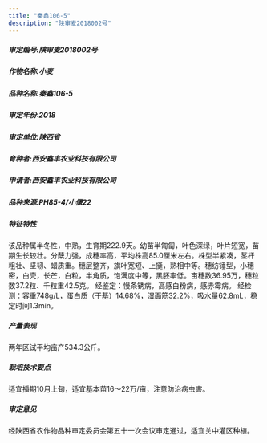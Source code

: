 ```yaml
---
title: "秦鑫106-5"
description: "陕审麦2018002号"
---
```

##### 审定编号:陕审麦2018002号

##### 作物名称:小麦

##### 品种名称:秦鑫106-5

##### 审定年份:2018

##### 审定单位:陕西省

##### 育种者:西安鑫丰农业科技有限公司

##### 申请者:西安鑫丰农业科技有限公司

##### 品种来源:PH85-4/小偃22

##### 特征特性
该品种属半冬性，中熟，生育期222.9天。幼苗半匍匐，叶色深绿，叶片短宽，苗期生长较壮。分蘖力强，成穗率高，平均株高85.0厘米左右。株型半紧凑，茎杆粗壮、坚韧、蜡质重。穗层整齐，旗叶宽短、上挺，熟相中等。穗纺锤型，小穗密，白壳，长芒，白粒，半角质，饱满度中等，黑胚率低。亩穗数36.95万，穗粒数37.2粒、千粒重42.5克。
经鉴定：慢条锈病，高感白粉病，感赤霉病。
经检测：容重748g/L，蛋白质（干基）14.68%，湿面筋32.2%，吸水量62.8mL，稳定时间1.3min。

##### 产量表现
两年区试平均亩产534.3公斤。

##### 栽培技术要点
适宜播期10月上旬，适宜基本苗16～22万/亩，注意防治病虫害。

##### 审定意见
经陕西省农作物品种审定委员会第五十一次会议审定通过，适宜关中灌区种植。
